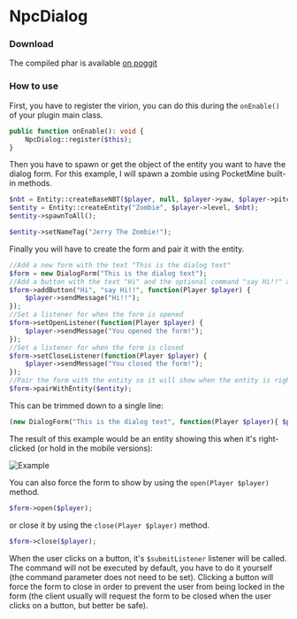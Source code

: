# NpcDialog

### Download

The compiled phar is available [on poggit](https://poggit.pmmp.io/ci/dresnite/NpcDialog/NpcDialog)

### How to use

First, you have to register the virion, you can do this during the `onEnable()` of your plugin main class.

```php
public function onEnable(): void {
    NpcDialog::register($this);
}
```

Then you have to spawn or get the object of the entity you want to have the dialog form. For
this example, I will spawn a zombie using PocketMine built-in methods.

 ```php
$nbt = Entity::createBaseNBT($player, null, $player->yaw, $player->pitch);
$entity = Entity::createEntity("Zombie", $player->level, $nbt);
$entity->spawnToAll();
 
$entity->setNameTag("Jerry The Zombie!");
 ```

Finally you will have to create the form and pair it with the entity.

```php
//Add a new form with the text "This is the dialog text"
$form = new DialogForm("This is the dialog text");
//Add a button with the text "Hi" and the optional command "say Hi!!" and a listener for when the button is clicked
$form->addButton("Hi", "say Hi!!", function(Player $player) {
    $player->sendMessage("Hi!!");
});
//Set a listener for when the form is opened
$form->setOpenListener(function(Player $player) {
    $player->sendMessage("You opened the form!");
});
//Set a listener for when the form is closed
$form->setCloseListener(function(Player $player) {
    $player->sendMessage("You closed the form!");
});
//Pair the form with the entity so it will show when the entity is right-clicked
$form->pairWithEntity($entity);
```

This can be trimmed down to a single line:

```php
(new DialogForm("This is the dialog text", function(Player $player){ $player->sendMessage("You opened the form!"); }, function(Player $player){ $player->sendMessage("You closed the form!"); }))->addButton("Hi", "say Hii!!", function(Player $player){ $player->sendMessage("Hi!!"); })->pairWithEntity($entity);
```

The result of this example would be an entity showing this when it's right-clicked (or hold in the mobile versions):

![Example](https://i.imgur.com/468mQKF.png)

You can also force the form to show by using the `open(Player $player)` method.

```php
$form->open($player);
```

or close it by using the `close(Player $player)` method.

```php
$form->close($player);
```

When the user clicks on a button, it's `$submitListener` listener will be called. The command will not be executed by
default, you have to do it yourself (the command parameter does not need to be set). Clicking a button will force the
form to close in order to prevent the user from being locked in the form (the client usually will request the form to be
closed when the user clicks on a button, but better be safe).